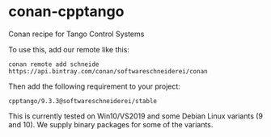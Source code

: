 # conan-cpptango

Conan recipe for Tango Control Systems

To use this, add our remote like this:
```
conan remote add schneide https://api.bintray.com/conan/softwareschneiderei/conan
```

Then add the following requirement to your project:
```
cpptango/9.3.3@softwareschneiderei/stable
```

This is currently tested on Win10/VS2019 and some Debian Linux variants (9 and 10). We supply binary packages for some of the variants.
